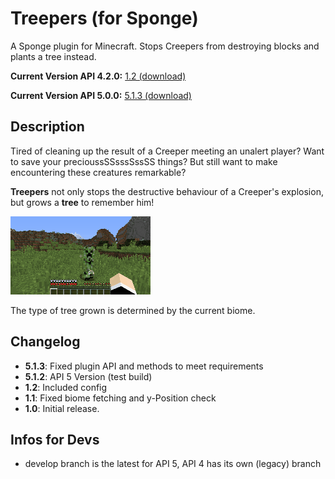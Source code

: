 # Treepers (for Sponge)
A Sponge plugin for Minecraft. Stops Creepers from destroying blocks and plants a tree instead.

**Current Version API 4.2.0:** [1.2 (download)](https://raw.githubusercontent.com/Felfio/treepers-sponge/master/release/treepers-1.2.jar)

**Current Version API 5.0.0:** [5.1.3 (download)](https://raw.githubusercontent.com/Felfio/treepers-sponge/master/release/treepers-5.1.3.jar)


## Description
Tired of cleaning up the result of a Creeper meeting an unalert player? Want to save your precioussSSsssSssSS things? But still want to make encountering these creatures remarkable?

**Treepers** not only stops the destructive behaviour of a Creeper's explosion, but grows a **tree** to remember him!

![Treeper animation](https://raw.githubusercontent.com/Felfio/treepers-sponge/master/anim.gif)

The type of tree grown is determined by the current biome.

## Changelog
* **5.1.3**: Fixed plugin API and methods to meet requirements
* **5.1.2**: API 5 Version (test build)
* **1.2**: Included config
* **1.1**: Fixed biome fetching and y-Position check
* **1.0**: Initial release.

## Infos for Devs
* develop branch is the latest for API 5, API 4 has its own (legacy) branch
